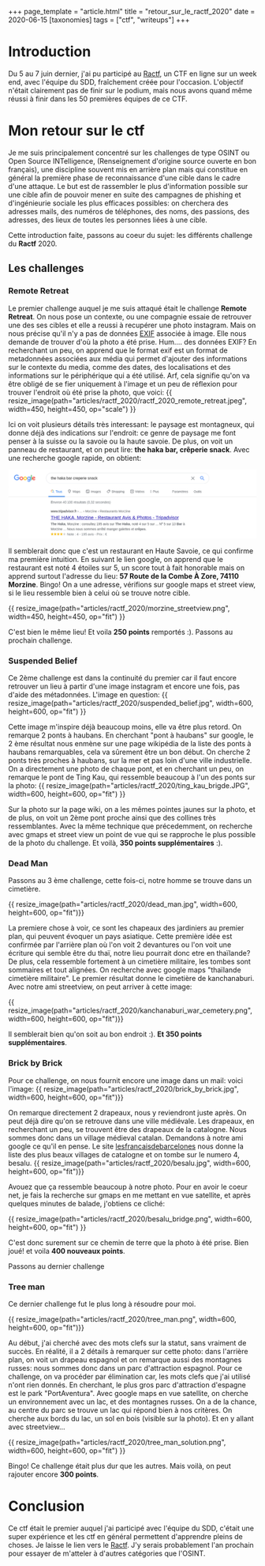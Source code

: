 +++
page_template = "article.html"
title = "retour_sur_le_ractf_2020"
date = 2020-06-15
[taxonomies]
tags = ["ctf", "writeups"]
+++

# Introduction
Du 5 au 7 juin dernier, j'ai pu participé au [Ractf](https://2020.ractf.co.uk), un CTF en ligne sur un week end, avec l'équipe du SDD, fraîchement créée pour l'occasion. L'objectif n'était clairement pas de finir sur le podium, mais nous avons quand même réussi à finir dans les 50 premières équipes de ce CTF.
<!-- more -->
# Mon retour sur le ctf
Je me suis principalement concentré sur les challenges de type OSINT ou Open Source INTelligence, (Renseignement d'origine source ouverte en bon français), une discipline souvent mis en arrière plan mais qui constitue en général la première phase de reconnaissance d'une cible dans le cadre d'une attaque. Le but est de rassembler le plus d'information possible sur une cible afin de pouvoir mener en suite des campagnes de phishing et d'ingénieurie sociale les plus efficaces possibles: on cherchera des adresses mails, des numéros de téléphones, des noms, des passions, des adresses, des lieux de toutes les personnes liées à une cible.

Cette introduction faite, passons au coeur du sujet: les différents challenge du **Ractf** 2020.
## Les challenges
### Remote Retreat
Le premier challenge auquel je me suis attaqué était le challenge **Remote Retreat**. On nous pose un contexte, ou une compagnie essaie de retrouver une des ses cibles et elle a reussi à recupérer une photo instagram. Mais on nous précise qu'il n'y a pas de données [EXIF](https://en.wikipedia.org/wiki/Exif) associée à image. Elle nous demande de trouver d'où la photo a été prise. Hum.... des données EXIF? En recherchant un peu, on apprend que le format exif est un format de metadonnées associées aux média qui permet d'ajouter des informations sur le contexte du media, comme des dates, des localisations et des informations sur le périphérique qui a été utilisé. Arf, cela signifie qu'on va être obligé de se fier uniquement à l'image et un peu de réflexion pour trouver l'endroit où été prise la photo, que voici: 
{{ resize_image(path="articles/ractf_2020/ractf_2020_remote_retreat.jpeg", width=450, height=450, op="scale") }}

Ici on voit plusieurs détails très interessant: le paysage est montagneux, qui donne déjà des indications sur l'endroit: ce genre de paysage me font penser à la suisse ou la savoie ou la haute savoie. De plus, on voit un panneau de restaurant, et on peut lire: **the haka bar, crêperie snack**. Avec une recherche google rapide, on obtient: 

![recherche haka bar](haka_bar_search.png)

Il semblerait donc que c'est un restaurant en Haute Savoie, ce qui confirme ma première intuition. En suivant le lien google, on apprend que le restaurant est noté 4 étoiles sur 5, un score tout à fait honorable mais on apprend surtout l'adresse du lieu: **57 Route de la Combe À Zore, 74110 Morzine**. Bingo! On a une adresse, vérifions sur google maps et street view, si le lieu ressemble bien à celui où se trouve notre cible. 

{{ resize_image(path="articles/ractf_2020/morzine_streetview.png", width=450, height=450, op="fit") }}

C'est bien le même lieu! Et voila **250 points** remportés :). Passons au prochain challenge.

### Suspended Belief
Ce 2ème challenge est dans la continuité du premier car il faut encore retrouver un lieu à partir d'une image instagram et encore une fois, pas d'aide des métadonnées. L'image en question: 
{{ resize_image(path="articles/ractf_2020/suspended_belief.jpg", width=600, height=600, op="fit") }}

Cette image m'inspire déjà beaucoup moins, elle va être plus retord. On remarque 2 ponts à haubans. En cherchant "pont à haubans" sur google, le 2 ème résultat nous enmène sur une page wikipédia de la liste des ponts à haubans remarquables, cela va sûrement être un bon début. On cherche 2 ponts très proches à haubans, sur la mer et pas loin d'une ville industrielle. On a directement une photo de chaque pont, et en cherchant un peu, on remarque le pont de Ting Kau, qui ressemble beaucoup à l'un des ponts sur la photo:  {{ resize_image(path="articles/ractf_2020/ting_kau_brigde.JPG", width=600, height=600, op="fit") }}

Sur la photo sur la page wiki, on a les mêmes pointes jaunes sur la photo, et de plus, on voit un 2ème pont proche ainsi que des collines très ressemblantes. Avec la même technique que précedemment, on recherche avec gmaps et street view un point de vue qui se rapproche le plus possible de la photo du challenge. Et voilà, **350 points supplémentaires** :).

### Dead Man
Passons au 3 ème challenge, cette fois-ci, notre homme se trouve dans un cimetière.

{{ resize_image(path="articles/ractf_2020/dead_man.jpg", width=600, height=600, op="fit")}}

La premiere chose à voir, ce sont les chapeaux des jardiniers au premier plan, qui peuvent évoquer un pays asiatique. Cette première idée est confirmée par l'arrière plan où l'on voit 2 devantures ou l'on voit une écriture qui semble être du thaï, notre lieu pourrait donc etre en thaïlande? De plus, cela ressemble fortement à un cimetière militaire, les tombes sont sommaires et tout alignées. On recherche avec google maps "thaïlande cimetière militaire". Le premier résultat donne le cimetière de kanchanaburi. Avec notre ami streetview, on peut arriver à cette image: 

{{ resize_image(path="articles/ractf_2020/kanchanaburi_war_cemetery.png", width=600, height=600, op="fit")}}

Il semblerait bien qu'on soit au bon endroit :). **Et 350 points supplémentaires**.

### Brick by Brick
Pour ce challenge, on nous fournit encore une image dans un mail: voici l'image:
{{ resize_image(path="articles/ractf_2020/brick_by_brick.jpg", width=600, height=600, op="fit")}}

On remarque directement 2 drapeaux, nous y reviendront juste après. On peut déjà dire qu'on se retrouve dans une ville médiévale. Les drapeaux, en recherchant un peu, se trouvent être des drapeaux de la catalogne. Nous sommes donc dans un village médieval catalan. Demandons à notre ami google ce qu'il en pense. Le site [lesfrancaisdebarcelones](http://www.lesfrancaisdebarcelone.com) nous donne la liste des plus beaux villages de catalogne et on tombe sur le numero 4, besalu.
{{ resize_image(path="articles/ractf_2020/besalu.jpg", width=600, height=600, op="fit")}}

Avouez que ça ressemble beaucoup à notre photo. Pour en avoir le coeur net, je fais la recherche sur gmaps en me mettant en vue satellite, et après quelques minutes de balade, j'obtiens ce cliché:

{{ resize_image(path="articles/ractf_2020/besalu_bridge.png", width=600, height=600, op="fit") }}

C'est donc surement sur ce chemin de terre que la photo à été prise. Bien joué! et voila **400 nouveaux points**.

Passons au dernier challenge

### Tree man
Ce dernier challenge fut le plus long à résoudre pour moi.

{{ resize_image(path="articles/ractf_2020/tree_man.png", width=600, height=600, op="fit")}}

Au début, j'ai cherché avec des mots clefs sur la statut, sans vraiment de succès. En réalité, il a 2 détails à remarquer sur cette photo: dans l'arrière plan, on voit un drapeau espagnol et on remarque aussi des montagnes russes: nous sommes donc dans un parc d'attraction espagnol. Pour ce challenge, on va procéder par élimination car, les mots clefs que j'ai utilisé n'ont rien donnés. En cherchant, le plus gros parc d'attraction d'espagne est le park "PortAventura". Avec google maps en vue satellite, on cherche un environnement avec un lac, et des montagnes russes. On a de la chance, au centre du parc se trouve un lac qui répond bien à nos critères. On cherche aux bords du lac, un sol en bois (visible sur la photo). Et en y allant avec streetview...

{{ resize_image(path="articles/ractf_2020/tree_man_solution.png", width=600, height=600, op="fit") }}

Bingo! Ce challenge était plus dur que les autres. Mais voilà, on peut rajouter encore **300 points**.

# Conclusion
Ce ctf était le premier auquel j'ai participé avec l'équipe du SDD, c'était une super expérience et les ctf en général permettent d'apprendre pleins de choses. Je laisse le lien vers le [Ractf](https://ractf.co.uk/). J'y serais probablement l'an prochain pour essayer de m'atteler à d'autres catégories que l'OSINT.
